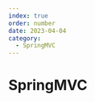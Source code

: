 ```yaml
---
index: true
order: number
date: 2023-04-04
category: 
  - SpringMVC
---
```


# SpringMVC
<!-- more -->
